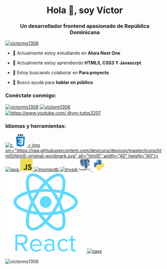 <h1 align="center">Hola 👋, soy Víctor</h1>
<h3 align="center">Un desarrollador frontend apasionado de República Dominicana</h3>

<p align="left"> <a href= "https://github.com/ryo-ma/github-profile-trofeo"><img src="https://github-profile-trofeo.vercel.app/?username=victorms1306" alt="victorms1306" / ></a> </p>

- 🔭 Actualmente estoy estudiando en **Alura Next One**

- 🌱 Actualmente estoy aprendiendo **HTML5, CSS3 Y Javascrpt**

- 👯 Estoy buscando colaborar en **Para proyecto**

- 🤝 Busco ayuda para **hablar en público**

<h3 align="left">Conéctate conmigo:</h3>
<p align="left">
<a href="https://twitter.com/victorms1306" target="blank"><img align="center"  width="50px" height="50px" src="https://raw.githubusercontent.com/rahuldkjain/github-profile-readme-generator /master/src/images/icons/Social/twitter.svg" alt="victorms1306" height="30" width="40" /></a>
<a href="https://instagram.com/victorm1306 " width="50px" height="50px" target="en blanco"><img align="center" src="https://raw.githubusercontent.com/rahuldkjain/github-profile-readme-generator/master/src/images/icons/Social/instagram.svg " alt="victorm1306" altura="30" ancho="40" /></a>
<a href="https://www.youtube.com/c/https://www.youtube.com/@ vm-tutos3207" width="50px" height="50px" target="en blanco"><img align="center"src="https://raw.githubusercontent.com/rahuldkjain/github-profile-readme-generator/master/src/images/icons/Social/youtube.svg" alt="https://www.youtube.com/ @vm-tutos3207" altura="30" ancho="40" /></a>
</p>

<h3 align="left">Idiomas y herramientas:</h3>
<p align="left"> <a href="https://www.cprogramming.com/" target="_blank" rel="noreferrer"> <img src="https://raw.githubusercontent.com/ devicons/devicon/master/icons/c/c-original.svg" alt="c" width="40" height="40"/> </a> <a href="https://www.w3schools. com/css/" target="_blank" rel="noreferrer"> <img src="https://raw.githubusercontent.com/devicons/devicon/master/icons/css3/css3-original-wordmark.svg" alt ="css3" width="40" height="40"/> </a> <a href="https://www.w3.org/html/" target="_blank" rel="noreferrer"> < img src="https://raw.githubusercontent.com/devicons/devicon/master/icons/html5/html5-original-wordmark.svg" alt="html5" width="40" height="40"/> </a> <a href ="https://www.java.com" target="_blank" rel="noreferrer"> <img src="https://raw.githubusercontent.com/devicons/devicon/master/icons/java/java- original.svg" alt="java" ancho="40" altura="40"/> </a> <a href="https://developer.mozilla.org/en-US/docs/Web/JavaScript" target="_blank" rel="noreferrer"> <img src="https://raw.githubusercontent.com/devicons/devicon/master/icons/javascript/javascript-original.svg" alt="javascript" width=" 40"height="40"/> </a> <a href="https://www.mongodb.com/" target="_blank" rel="noreferrer"> <img src="https://raw.githubusercontent .com/devicons/devicon/master/icons/mongodb/mongodb-original-wordmark.svg" alt="mongodb" width="40" height="40"/> </a> <a href="https:/ /www.mysql.com/" target="_blank" rel="noreferrer"> <img src="https://raw.githubusercontent.com/devicons/devicon/master/icons/mysql/mysql-original-wordmark. svg" alt="mysql" width="40" height="40"/> </a> <a href="https://www.postgresql.org" target="_blank" rel="noreferrer"> <img src="https://raw.githubusercontent.com/devicons/devicon/master/icons/postgresql/postgresql-original-wordmark.svg" alt="postgresql" width="40" height="40"/ > </a> <a href="https://www.python.org" target="_blank" rel="noreferrer"> <img src="https://raw.githubusercontent.com/devicons/devicon/ master/icons/python/python-original.svg" alt="python" width="40" height="40"/> </a> <a href="https://reactjs.org/" target=" _blank" rel="noreferrer"> <img src="https://raw.githubusercontent.com/devicons/devicon/master/icons/react/react-original-wordmark.svg" alt="react"ancho="40" altura="40"/> </a> <a href="https://sass-lang.com" target="_blank" rel="noreferrer"> <img src="https:/ /raw.githubusercontent.com/devicons/devicon/master/icons/sass/sass-original.svg" alt="sass" width="40" height="40"/> </a> </p>

<p><img align="center" src="https://github-readme-stats.vercel.app/api/top-langs?username=victorms1306&show_icons=true&locale=en&layout=compact" alt="victorms1306" /> </p>

